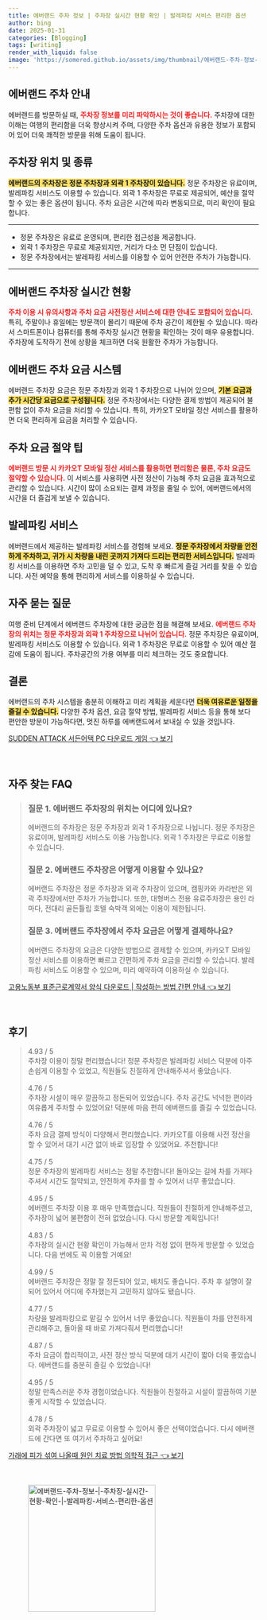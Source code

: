 ```yaml
---
title: 에버랜드 주차 정보 | 주차장 실시간 현황 확인 | 발레파킹 서비스 편리한 옵션
author: bing
date: 2025-01-31
categories: [Blogging]
tags: [writing]
render_with_liquid: false
image: 'https://somered.github.io/assets/img/thumbnail/에버랜드-주차-정보-|-주차장-실시간-현황-확인-|-발레파킹-서비스-편리한-옵션.webp'
---
```



<h2 id='에버랜드_주차_안내'>에버랜드 주차 안내</h2>

<p>에버랜드를 방문하실 때, <b><span style="color: #ee2323;">주차장 정보를 미리 파악하시는 것이 좋습니다.</span></b> 주차장에 대한 이해는 여행의 편리함을 더욱 향상시켜 주며, 다양한 주차 옵션과 유용한 정보가 포함되어 있어 더욱 쾌적한 방문을 위해 도움이 됩니다.</p>

<h2 id='주차장_위치_및_종류'>주차장 위치 및 종류</h2>

<p><b><span style="background-color: #ffe066;">에버랜드의 주차장은 정문 주차장과 외곽 1 주차장이 있습니다.</span></b> 정문 주차장은 유료이며, 발레파킹 서비스도 이용할 수 있습니다. 외곽 1 주차장은 무료로 제공되어, 예산을 절약할 수 있는 좋은 옵션이 됩니다. 주차 요금은 시간에 따라 변동되므로, 미리 확인이 필요합니다.</p>

<hr />

<ul>
    <li>정문 주차장은 유료로 운영되며, 편리한 접근성을 제공합니다.</li>
    <li>외곽 1 주차장은 무료로 제공되지만, 거리가 다소 먼 단점이 있습니다.</li>
    <li>정문 주차장에서는 발레파킹 서비스를 이용할 수 있어 안전한 주차가 가능합니다.</li>
</ul>

<hr />

<h2 id='주차장_실시간_현황'>에버랜드 주차장 실시간 현황</h2>

<p><b><span style="color: #ee2323;">주차 이용 시 유의사항과 주차 요금 사전정산 서비스에 대한 안내도 포함되어 있습니다.</span></b> 특히, 주말이나 휴일에는 방문객이 몰리기 때문에 주차 공간이 제한될 수 있습니다. 따라서 스마트폰이나 컴퓨터를 통해 주차장 실시간 현황을 확인하는 것이 매우 유용합니다. 주차장에 도착하기 전에 상황을 체크하면 더욱 원활한 주차가 가능합니다.</p>

<h2 id='주차_요금_시스템'>에버랜드 주차 요금 시스템</h2>

<p>에버랜드 주차장 요금은 정문 주차장과 외곽 1 주차장으로 나뉘어 있으며, <b><span style="background-color: #ffe066;">기본 요금과 추가 시간당 요금으로 구성됩니다.</span></b> 정문 주차장에서는 다양한 결제 방법이 제공되어 불편함 없이 주차 요금을 처리할 수 있습니다. 특히, 카카오T 모바일 정산 서비스를 활용하면 더욱 편리하게 요금을 처리할 수 있습니다.</p>

<h2 id='주차_요금_절약_팁'>주차 요금 절약 팁</h2>

<p><b><span style="color: #ee2323;">에버랜드 방문 시 카카오T 모바일 정산 서비스를 활용하면 편리함은 물론, 주차 요금도 절약할 수 있습니다.</span></b> 이 서비스를 사용하면 사전 정산이 가능해 주차 요금을 효과적으로 관리할 수 있습니다. 시간이 많이 소요되는 결제 과정을 줄일 수 있어, 에버랜드에서의 시간을 더 즐겁게 보낼 수 있습니다.</p>

<h2 id='발레파킹_서비스'>발레파킹 서비스</h2>

<p>에버랜드에서 제공하는 발레파킹 서비스를 경험해 보세요. <b><span style="background-color: #ffe066;">정문 주차장에서 차량을 안전하게 주차하고, 귀가 시 차량을 내린 곳까지 가져다 드리는 편리한 서비스입니다.</span></b> 발레파킹 서비스를 이용하면 주차 고민을 덜 수 있고, 도착 후 빠르게 즐길 거리를 찾을 수 있습니다. 사전 예약을 통해 편리하게 서비스를 이용하실 수 있습니다.</p>

<h2 id='자주_묻는_질문'>자주 묻는 질문</h2>

<p>여행 준비 단계에서 에버랜드 주차장에 대한 궁금한 점을 해결해 보세요. <b><span style="color: #ee2323;">에버랜드 주차장의 위치는 정문 주차장과 외곽 1 주차장으로 나뉘어 있습니다.</span></b> 정문 주차장은 유료이며, 발레파킹 서비스도 이용할 수 있습니다. 외곽 1 주차장은 무료로 이용할 수 있어 예산 절감에 도움이 됩니다. 주차공간의 가용 여부를 미리 체크하는 것도 중요합니다.</p>

<h2 id='결론'>결론</h2>

<p>에버랜드의 주차 시스템을 충분히 이해하고 미리 계획을 세운다면 <b><span style="background-color: #ffe066;">더욱 여유로운 일정을 즐길 수 있습니다.</span></b> 다양한 주차 옵션, 요금 절약 방법, 발레파킹 서비스 등을 통해 보다 편안한 방문이 가능하다면, 멋진 하루를 에버랜드에서 보내실 수 있을 것입니다.</p>


<p><a class="click-button" title="SUDDEN ATTACK 서든어택 PC 다운로드 게임" href="https://somered.github.io/posts/SUDDEN-ATTACK-%EC%84%9C%EB%93%A0%EC%96%B4%ED%83%9D-PC-%EB%8B%A4%EC%9A%B4%EB%A1%9C%EB%93%9C-%EA%B2%8C%EC%9E%84/" rel="dofollow">SUDDEN ATTACK 서든어택 PC 다운로드 게임 👈 보기</a></p><br>
<h2 id='자주_찾는_FAQ'>자주 찾는 FAQ</h2>
<div itemscope="" itemtype="https://schema.org/FAQPage"> 
<blockquote> 
<div itemscope="" itemprop="mainEntity" itemtype="https://schema.org/Question"> 
<h3 itemprop="name">질문 1. 에버랜드 주차장의 위치는 어디에 있나요?</h3> 
<div itemscope="" itemprop="acceptedAnswer" itemtype="https://schema.org/Answer"> 
<span itemprop="text"> 
<p>에버랜드의 주차장은 정문 주차장과 외곽 1 주차장으로 나뉩니다. 정문 주차장은 유료이며, 발레파킹 서비스도 이용 가능합니다. 외곽 1 주차장은 무료로 이용할 수 있습니다.</p> 
</span> 
</div> 
</div> 

<div itemscope="" itemprop="mainEntity" itemtype="https://schema.org/Question"> 
<h3 itemprop="name">질문 2. 에버랜드 주차장은 어떻게 이용할 수 있나요?</h3> 
<div itemscope="" itemprop="acceptedAnswer" itemtype="https://schema.org/Answer"> 
<span itemprop="text"> 
<p>에버랜드 주차장은 정문 주차장과 외곽 주차장이 있으며, 캠핑카와 카라반은 외곽 주차장에서만 주차가 가능합니다. 또한, 대형버스 전용 유료주차장은 용인 라마다, 전대리 골든튤립 호텔 숙박객 외에는 이용이 제한됩니다.</p> 
</span> 
</div> 
</div> 

<div itemscope="" itemprop="mainEntity" itemtype="https://schema.org/Question"> 
<h3 itemprop="name">질문 3. 에버랜드 주차장에서 주차 요금은 어떻게 결제하나요?</h3> 
<div itemscope="" itemprop="acceptedAnswer" itemtype="https://schema.org/Answer"> 
<span itemprop="text"> 
<p>에버랜드 주차장의 요금은 다양한 방법으로 결제할 수 있으며, 카카오T 모바일 정산 서비스를 이용하면 빠르고 간편하게 주차 요금을 관리할 수 있습니다. 발레파킹 서비스도 이용할 수 있으며, 미리 예약하여 이용하실 수 있습니다.</p> 
</span> 
</div> 
</div> 

</blockquote> 
</div>
<p><a class="click-button" title="고용노동부 표준근로계약서 양식 다운로드 | 작성하는 방법 간편 안내" href="https://somered.github.io/posts/%EA%B3%A0%EC%9A%A9%EB%85%B8%EB%8F%99%EB%B6%80-%ED%91%9C%EC%A4%80%EA%B7%BC%EB%A1%9C%EA%B3%84%EC%95%BD%EC%84%9C-%EC%96%91%EC%8B%9D-%EB%8B%A4%EC%9A%B4%EB%A1%9C%EB%93%9C-%EC%9E%91%EC%84%B1%ED%95%98%EB%8A%94-%EB%B0%A9%EB%B2%95-%EA%B0%84%ED%8E%B8-%EC%95%88%EB%82%B4/" rel="dofollow">고용노동부 표준근로계약서 양식 다운로드 | 작성하는 방법 간편 안내 👈 보기</a></p><br>
<h2 id='후기'>후기</h2>
<div itemscope itemtype="https://schema.org/Product">
  <blockquote>
  <div itemprop="review" itemscope itemtype="https://schema.org/Review">
      <div itemprop="reviewRating" itemscope itemtype="https://schema.org/Rating"> <span itemprop="ratingValue">4.93</span> / <span itemprop="bestRating">5</span> </div>
      <span itemprop="reviewBody">주차장 이용이 정말 편리했습니다! 정문 주차장은 발레파킹 서비스 덕분에 아주 손쉽게 이용할 수 있었고, 직원들도 친절하게 안내해주셔서 좋았습니다.</span>
  </div>
  <br>
  <div itemprop="review" itemscope itemtype="https://schema.org/Review">
      <div itemprop="reviewRating" itemscope itemtype="https://schema.org/Rating"> <span itemprop="ratingValue">4.76</span> / <span itemprop="bestRating">5</span> </div>
      <span itemprop="reviewBody">주차장 시설이 매우 깔끔하고 정돈되어 있었습니다. 주차 공간도 넉넉한 편이라 여유롭게 주차할 수 있었어요! 덕분에 마음 편히 에버랜드를 즐길 수 있었습니다.</span>
  </div>
  <br>
  <div itemprop="review" itemscope itemtype="https://schema.org/Review">
      <div itemprop="reviewRating" itemscope itemtype="https://schema.org/Rating"> <span itemprop="ratingValue">4.76</span> / <span itemprop="bestRating">5</span> </div>
      <span itemprop="reviewBody">주차 요금 결제 방식이 다양해서 편리했습니다. 카카오T를 이용해 사전 정산을 할 수 있어서 대기 시간 없이 바로 입장할 수 있었어요. 추천합니다!</span>
  </div>
  <br>
  <div itemprop="review" itemscope itemtype="https://schema.org/Review">
      <div itemprop="reviewRating" itemscope itemtype="https://schema.org/Rating"> <span itemprop="ratingValue">4.75</span> / <span itemprop="bestRating">5</span> </div>
      <span itemprop="reviewBody">정문 주차장의 발레파킹 서비스는 정말 추천합니다! 돌아오는 길에 차를 가져다주셔서 시간도 절약되고, 안전하게 주차를 할 수 있어서 너무 좋았습니다.</span>
  </div>
  <br>
  <div itemprop="review" itemscope itemtype="https://schema.org/Review">
      <div itemprop="reviewRating" itemscope itemtype="https://schema.org/Rating"> <span itemprop="ratingValue">4.95</span> / <span itemprop="bestRating">5</span> </div>
      <span itemprop="reviewBody">에버랜드 주차장 이용 후 매우 만족했습니다. 직원들이 친절하게 안내해주셨고, 주차장이 넓어 불편함이 전혀 없었습니다. 다시 방문할 계획입니다!</span>
  </div>
  <br>
  <div itemprop="review" itemscope itemtype="https://schema.org/Review">
      <div itemprop="reviewRating" itemscope itemtype="https://schema.org/Rating"> <span itemprop="ratingValue">4.83</span> / <span itemprop="bestRating">5</span> </div>
      <span itemprop="reviewBody">주차장의 실시간 현황 확인이 가능해서 만차 걱정 없이 편하게 방문할 수 있었습니다. 다음 번에도 꼭 이용할 거예요!</span>
  </div>
  <br>
  <div itemprop="review" itemscope itemtype="https://schema.org/Review">
      <div itemprop="reviewRating" itemscope itemtype="https://schema.org/Rating"> <span itemprop="ratingValue">4.99</span> / <span itemprop="bestRating">5</span> </div>
      <span itemprop="reviewBody">에버랜드 주차장은 정말 잘 정돈되어 있고, 배치도 좋습니다. 주차 후 설명이 잘 되어 있어서 어디에 주차했는지 고민하지 않아도 됐습니다.</span>
  </div>
  <br>
  <div itemprop="review" itemscope itemtype="https://schema.org/Review">
      <div itemprop="reviewRating" itemscope itemtype="https://schema.org/Rating"> <span itemprop="ratingValue">4.77</span> / <span itemprop="bestRating">5</span> </div>
      <span itemprop="reviewBody">차량을 발레파킹으로 맡길 수 있어서 너무 좋았습니다. 직원들이 차를 안전하게 관리해주고, 돌아올 때 바로 가져다줘서 편리했습니다!</span>
  </div>
  <br>
  <div itemprop="review" itemscope itemtype="https://schema.org/Review">
      <div itemprop="reviewRating" itemscope itemtype="https://schema.org/Rating"> <span itemprop="ratingValue">4.87</span> / <span itemprop="bestRating">5</span> </div>
      <span itemprop="reviewBody">주차 요금이 합리적이고, 사전 정산 방식 덕분에 대기 시간이 짧아 더욱 좋았습니다. 에버랜드를 충분히 즐길 수 있었습니다!</span>
  </div>
  <br>
  <div itemprop="review" itemscope itemtype="https://schema.org/Review">
      <div itemprop="reviewRating" itemscope itemtype="https://schema.org/Rating"> <span itemprop="ratingValue">4.95</span> / <span itemprop="bestRating">5</span> </div>
      <span itemprop="reviewBody">정말 만족스러운 주차 경험이었습니다. 직원들이 친절하고 시설이 깔끔하여 기분 좋게 시작할 수 있었습니다.</span>
  </div>
  <br>
  <div itemprop="review" itemscope itemtype="https://schema.org/Review">
      <div itemprop="reviewRating" itemscope itemtype="https://schema.org/Rating"> <span itemprop="ratingValue">4.78</span> / <span itemprop="bestRating">5</span> </div>
      <span itemprop="reviewBody">외곽 주차장이 넓고 무료로 이용할 수 있어서 좋은 선택이었습니다. 다시 에버랜드에 간다면 또 여기서 주차하고 싶어요!</span>
  </div>
  </blockquote>
</div>
<p><a class="click-button" title="가래에 피가 섞여 나올때 원인 치료 방법 의학적 접근" href="https://somered.github.io/posts/%EA%B0%80%EB%9E%98%EC%97%90-%ED%94%BC%EA%B0%80-%EC%84%9E%EC%97%AC-%EB%82%98%EC%98%AC%EB%95%8C-%EC%9B%90%EC%9D%B8-%EC%B9%98%EB%A3%8C-%EB%B0%A9%EB%B2%95-%EC%9D%98%ED%95%99%EC%A0%81-%EC%A0%91%EA%B7%BC/" rel="dofollow">가래에 피가 섞여 나올때 원인 치료 방법 의학적 접근 👈 보기</a></p><br>
<figure class="image"><img src="https://somered.github.io/assets/img/thumbnail/에버랜드-주차-정보-|-주차장-실시간-현황-확인-|-발레파킹-서비스-편리한-옵션.webp" alt="에버랜드-주차-정보-|-주차장-실시간-현황-확인-|-발레파킹-서비스-편리한-옵션" width="256" height="256"></figure>
